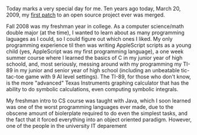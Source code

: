 Today marks a very special day for me. Ten years ago today, March 20, 2009, my
[first
patch](https://github.com/sympy/sympy/commit/ccedb6d5677c5dabf187e241d0aa97b134b152df)
to an open source project ever was merged.

Fall 2008 was my freshman year in college. As a computer science/math double
major (at the time), I wanted to learn about as many programming laguages as I
could, so I could figure out which ones I liked. My only programming
experience til then was writing AppleScript scripts as a young child (yes,
AppleScript was my first programming language), a one week summer course where
I learned the basics of C in my junior year of high schoold, and, most
seriously, messing around with my programming my TI-89 in my junior and senior
year of high school (including an unbeatable tic-tac-toe game with 9 AI level
settings). The TI-89, for those who don't know, is the more "advanced" Texas
Instruments graphing calculator that has the ability to do symbolic
calculations, even computing symbolic integrals.

My freshman intro to CS course was taught with Java, which I soon learned was
one of the worst programming languages ever made, due to the obscene amount of
biolerplate required to do even the simplest tasks, and the fact that it
forced everything into an object oriented paradigm. However, one of the people
in the university IT deparement
